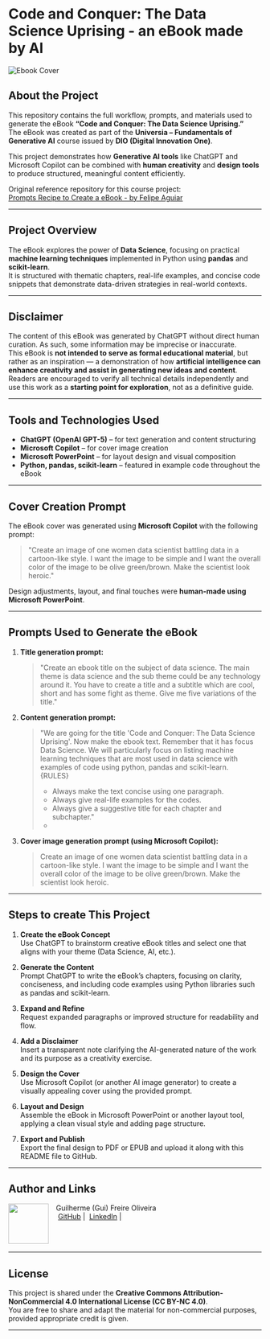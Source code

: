 # **Code and Conquer: The Data Science Uprising - an eBook made by AI**

![Ebook Cover](cover.png)

## **About the Project**

This repository contains the full workflow, prompts, and materials used to generate the eBook **“Code and Conquer: The Data Science Uprising.”**  
The eBook was created as part of the **Universia – Fundamentals of Generative AI** course issued by **DIO (Digital Innovation One)**.  

This project demonstrates how **Generative AI tools** like ChatGPT and Microsoft Copilot can be combined with **human creativity** and **design tools** to produce structured, meaningful content efficiently.  

Original reference repository for this course project:  
[Prompts Recipe to Create a eBook - by Felipe Aguiar](https://github.com/felipeAguiarCode/prompts-recipe-to-create-a-ebook/)

---

## **Project Overview**

The eBook explores the power of **Data Science**, focusing on practical **machine learning techniques** implemented in Python using **pandas** and **scikit-learn**.  
It is structured with thematic chapters, real-life examples, and concise code snippets that demonstrate data-driven strategies in real-world contexts.  

---

## **Disclaimer**

The content of this eBook was generated by ChatGPT without direct human curation. As such, some information may be imprecise or inaccurate.  
This eBook is **not intended to serve as formal educational material**, but rather as an inspiration — a demonstration of how **artificial intelligence can enhance creativity and assist in generating new ideas and content**.  
Readers are encouraged to verify all technical details independently and use this work as a **starting point for exploration**, not as a definitive guide.

---

## **Tools and Technologies Used**

- **ChatGPT (OpenAI GPT-5)** – for text generation and content structuring  
- **Microsoft Copilot** – for cover image creation  
- **Microsoft PowerPoint** – for layout design and visual composition  
- **Python, pandas, scikit-learn** – featured in example code throughout the eBook  

---

## **Cover Creation Prompt**

The eBook cover was generated using **Microsoft Copilot** with the following prompt:  

> "Create an image of one women data scientist battling data in a cartoon-like style. I want the image to be simple and I want the overall color of the image to be olive green/brown. Make the scientist look heroic."

Design adjustments, layout, and final touches were **human-made using Microsoft PowerPoint**.

---

## **Prompts Used to Generate the eBook**

1. **Title generation prompt:**  
   > "Create an ebook title on the subject of data science. The main theme is data science and the sub theme could be any technology around it. You have to create a title and a subtitle which are cool, short and has some fight as theme. Give me five variations of the title."

2. **Content generation prompt:**  
   > "We are going for the title 'Code and Conquer: The Data Science Uprising'. Now make the ebook text. Remember that it has focus Data Science. We will particularly focus on listing machine learning techniques that are most used in data science with examples of code using python, pandas and scikit-learn.  
   > {RULES}  
   > - Always make the text concise using one paragraph.
   > - Always give real-life examples for the codes.
   > - Always give a suggestive title for each chapter and subchapter."
   > - 
3. **Cover image generation prompt (using Microsoft Copilot):**
   > Create an image of one women data scientist battling data in a cartoon-like style. I want the image to be simple and I want the overall color of the image to be olive green/brown. Make the scientist look heroic.
---

## **Steps to create This Project**

1. **Create the eBook Concept**  
   Use ChatGPT to brainstorm creative eBook titles and select one that aligns with your theme (Data Science, AI, etc.).  

2. **Generate the Content**  
   Prompt ChatGPT to write the eBook’s chapters, focusing on clarity, conciseness, and including code examples using Python libraries such as pandas and scikit-learn.  

3. **Expand and Refine**  
   Request expanded paragraphs or improved structure for readability and flow.  

4. **Add a Disclaimer**  
   Insert a transparent note clarifying the AI-generated nature of the work and its purpose as a creativity exercise.  

5. **Design the Cover**  
   Use Microsoft Copilot (or another AI image generator) to create a visually appealing cover using the provided prompt.  

6. **Layout and Design**  
   Assemble the eBook in Microsoft PowerPoint or another layout tool, applying a clean visual style and adding page structure.  

7. **Export and Publish**  
   Export the final design to PDF or EPUB and upload it along with this README file to GitHub.  

---

## **Author and Links**

<p>
    <img 
      align=left 
      margin=10 
      width=80 
      src="https://avatars.githubusercontent.com/u/145709364?v=4"
    />
    <p>&nbsp&nbsp&nbspGuilherme (Gui) Freire Oliveira<br>
    &nbsp&nbsp&nbsp
    <a href="https://github.com/guilhermeefoliveira">
    GitHub</a>&nbsp;|&nbsp;
    <a href="https://www.linkedin.com/in/guilhermeefoliveira/">LinkedIn</a>&nbsp;|&nbsp;
    </p>
</p>
<br/><br/>
<p>

---

## **License**

This project is shared under the **Creative Commons Attribution-NonCommercial 4.0 International License (CC BY-NC 4.0)**.  
You are free to share and adapt the material for non-commercial purposes, provided appropriate credit is given.

---
